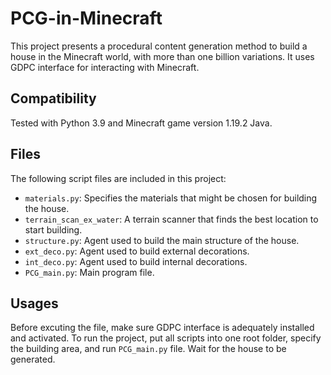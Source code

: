 # PCG-in-Minecraft

This project presents a procedural content generation method to build a house in the Minecraft world, with more than one billion variations. It uses GDPC interface for interacting with Minecraft.

## Compatibility

Tested with Python 3.9 and Minecraft game version 1.19.2 Java.

## Files

The following script files are included in this project:

- `materials.py`: Specifies the materials that might be chosen for building the house.
- `terrain_scan_ex_water`: A terrain scanner that finds the best location to start building.
- `structure.py`: Agent used to build the main structure of the house.
- `ext_deco.py`: Agent used to build external decorations.
- `int_deco.py`: Agent used to build internal decorations.
- `PCG_main.py`: Main program file.

## Usages
Before excuting the file, make sure GDPC interface is adequately installed and activated.
To run the project, put all scripts into one root folder, specify the building area, and run `PCG_main.py` file. Wait for the house to be generated.

